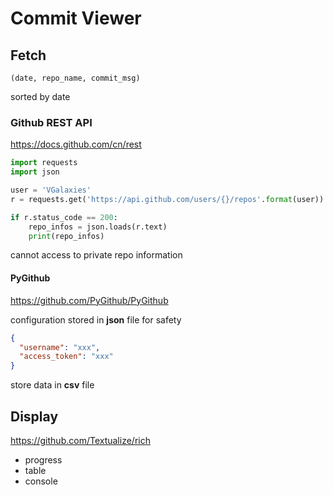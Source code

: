 # Commit Viewer

## Fetch

`(date, repo_name, commit_msg)`

sorted by date

### Github REST API

https://docs.github.com/cn/rest

```python
import requests
import json

user = 'VGalaxies'
r = requests.get('https://api.github.com/users/{}/repos'.format(user))

if r.status_code == 200:
    repo_infos = json.loads(r.text)
    print(repo_infos)
```

cannot access to private repo information

#### PyGithub

https://github.com/PyGithub/PyGithub

configuration stored in **json** file for safety

```json
{
  "username": "xxx",
  "access_token": "xxx"
}
```
store data in **csv** file

## Display

https://github.com/Textualize/rich

- progress
- table
- console